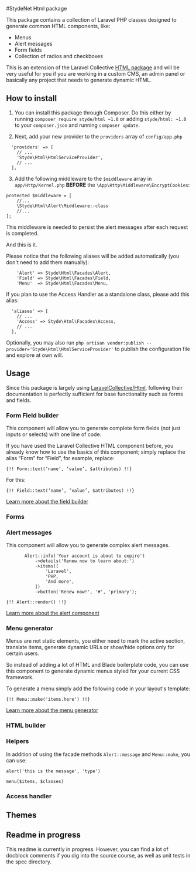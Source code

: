 #StydeNet Html package

This package contains a collection of Laravel PHP classes designed to generate common HTML components, like:

* Menus
* Alert messages
* Form fields
* Collection of radios and checkboxes

This is an extension of the Laravel Collective [HTML package](https://github.com/laravelcollective/html) and will be very useful for you if you are working in a custom CMS, an admin panel or basically any project that needs to generate dynamic HTML.

## How to install

1. You can install this package through Composer. Do this either by running `composer require styde/html ~1.0` or adding `styde/html: ~1.0` to your `composer.json` and running `composer update`.

2. Next, add your new provider to the `providers` array of `config/app.php`

```
  'providers' => [
    // ...
    'Styde\Html\HtmlServiceProvider',
    // ...
  ],
```

3. Add the following middleware to the `$middleware` array in `app/Http/Kernel.php` **BEFORE** the `\App\Http\Middleware\EncryptCookies`: 

```
protected $middleware = [
    //...
    \Styde\Html\Alert\Middleware::class
    //...
];
```

This middleware is needed to persist the alert messages after each request is completed.

And this is it.

Please notice that the following aliases will be added automatically (you don't need to add them manually):

```
    'Alert'	=> Styde\Html\Facades\Alert,
    'Field'	=> Styde\Html\Facades\Field,
    'Menu'	=> Styde\Html\Facades\Menu,
```

If you plan to use the Access Handler as a standalone class, please add this alias:

```
  'aliases' => [
    // ...
    'Access' => Styde\Html\Facades\Access,
    // ...
  ],
```

Optionally, you may also run `php artisan vendor:publish --provider='Styde\Html\HtmlServiceProvider'` to publish the configuration file and explore at own will.

## Usage

Since this package is largely using [LaravelCollective/Html](https://github.com/laravelcollective/html), following their documentation is perfectly sufficient for base functionality such as forms and fields.

### Form Field builder

This component will allow you to generate complete form fields (not just inputs or selects) with one line of code.

If you have used the Laravel Collective HTML component before, you already know how to use the basics of this component; simply replace the alias “Form” for “Field”, for example, replace:

`{!! Form::text(‘name’, ‘value’, $attributes) !!}`

For this:

`{!! Field::text(‘name’, ‘value’, $attributes) !!}`

[Learn more about the field builder](docs/field-builder.md)

### Forms

### Alert messages

This component will allow you to generate complex alert messages.

 ```
        Alert::info('Your account is about to expire')
            ->details('Renew now to learn about:')
            ->items([
                'Laravel',
                'PHP,
                'And more',
            ])
            ->button('Renew now!', '#', 'primary');
```

`{!! Alert::render() !!}`

[Learn more about the alert component](docs/alert-messages.md)

### Menu generator

Menus are not static elements, you either need to mark the active section, translate items, generate dynamic URLs or show/hide options only for certain users.

So instead of adding a lot of HTML and Blade boilerplate code, you can use this component to generate dynamic menus styled for your current CSS framework.

To generate a menu simply add the following code in your layout's template:

`{!! Menu::make('items.here') !!}`

[Learn more about the menu generator](docs/menu-generator.md)

### HTML builder

### Helpers

In addition of using the facade methods `Alert::message` and `Menu::make`, you can use:

`alert('this is the message', 'type')`

`menu($items, $classes)`

### Access handler

## Themes

## Readme in progress

This readme is currently in progress. However, you can find a lot of docblock comments if you dig into the source course, as well as unit tests in the spec directory.
